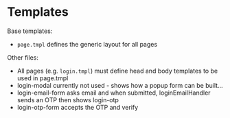 # Templates #

Base templates:
* `page.tmpl` defines the generic layout for all pages

Other files:
* All pages (e.g. `login.tmpl`) must define head and body templates to be used in page.tmpl
* login-modal currently not used - shows how a popup form can be built...
* login-email-form asks email and when submitted, loginEmailHandler sends an OTP then shows login-otp
* login-otp-form accepts the OTP and verify